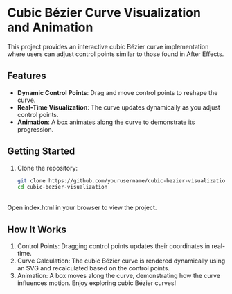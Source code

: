 # Cubic Bézier Curve Visualization and Animation

This project provides an interactive cubic Bézier curve implementation where users can adjust control points similar to those found in After Effects.

## Features

- **Dynamic Control Points**: Drag and move control points to reshape the curve.
- **Real-Time Visualization**: The curve updates dynamically as you adjust control points.
- **Animation**: A box animates along the curve to demonstrate its progression.

## Getting Started

1. Clone the repository:
   ```bash
   git clone https://github.com/yourusername/cubic-bezier-visualization.git
   cd cubic-bezier-visualization
  \
Open index.html in your browser to view the project.
## How It Works
1. Control Points: Dragging control points updates their coordinates in real-time.
2. Curve Calculation: The cubic Bézier curve is rendered dynamically using an SVG <path> and recalculated based on the control points.
3. Animation: A box moves along the curve, demonstrating how the curve influences motion.
Enjoy exploring cubic Bézier curves!
